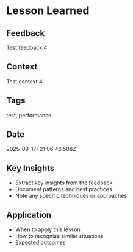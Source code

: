 # Lesson Learned

## Feedback
Test feedback 4

## Context
Test context 4

## Tags
test, performance

## Date
2025-09-17T21:06:46.508Z

## Key Insights
- Extract key insights from the feedback
- Document patterns and best practices
- Note any specific techniques or approaches

## Application
- When to apply this lesson
- How to recognize similar situations
- Expected outcomes

